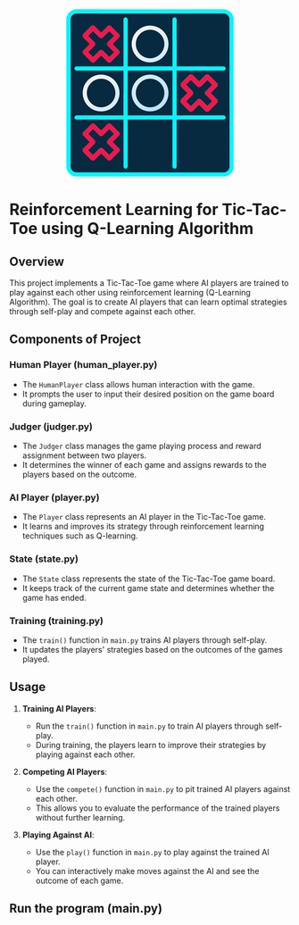 <div style="text-align:center;">
  <img src="https://github.com/DanialSoleimany/TicTacToe_RL_Q-Learning/raw/main/tictactoe.png" alt="Tic Tac Toe">
</div>

# Reinforcement Learning for Tic-Tac-Toe using Q-Learning Algorithm

## Overview

This project implements a Tic-Tac-Toe game where AI players are trained to play against each other using reinforcement learning (Q-Learning Algorithm). The goal is to create AI players that can learn optimal strategies through self-play and compete against each other.

## Components of Project

### Human Player (human_player.py)
- The `HumanPlayer` class allows human interaction with the game.
- It prompts the user to input their desired position on the game board during gameplay.

### Judger (judger.py)
- The `Judger` class manages the game playing process and reward assignment between two players.
- It determines the winner of each game and assigns rewards to the players based on the outcome.

### AI Player (player.py)
- The `Player` class represents an AI player in the Tic-Tac-Toe game.
- It learns and improves its strategy through reinforcement learning techniques such as Q-learning.

### State (state.py)
- The `State` class represents the state of the Tic-Tac-Toe game board.
- It keeps track of the current game state and determines whether the game has ended.

### Training (training.py)
- The `train()` function in `main.py` trains AI players through self-play.
- It updates the players' strategies based on the outcomes of the games played.

## Usage

1. **Training AI Players**:
   - Run the `train()` function in `main.py` to train AI players through self-play.
   - During training, the players learn to improve their strategies by playing against each other.

2. **Competing AI Players**:
   - Use the `compete()` function in `main.py` to pit trained AI players against each other.
   - This allows you to evaluate the performance of the trained players without further learning.

3. **Playing Against AI**:
   - Use the `play()` function in `main.py` to play against the trained AI player.
   - You can interactively make moves against the AI and see the outcome of each game.

## Run the program (main.py)

